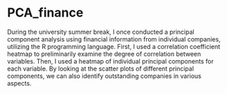 # PCA_finance

During the university summer break, I once conducted a principal component analysis using financial information from individual companies, utilizing the R programming language. First, I used a correlation coefficient heatmap to preliminarily examine the degree of correlation between variables. Then, I used a heatmap of individual principal components for each variable. By looking at the scatter plots of different principal components, we can also identify outstanding companies in various aspects.
